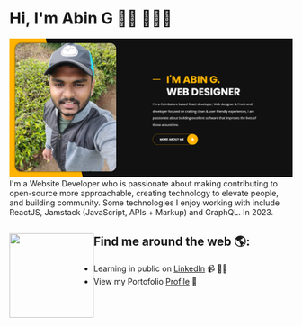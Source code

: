 # Hi, I'm Abin G 👋🏾 👩🏾‍💻

<img src="https://raw.githubusercontent.com/abin-g/abin-g/master/abin-me.png" alt="Abin G - Tamil Nadu Based Software Engineer, Knowledge in React, JAMSTACK and Blockchain developer">
I'm a Website Developer who is passionate about making contributing to open-source more approachable, creating technology to elevate people, and building community. Some technologies I enjoy working with include ReactJS, Jamstack (JavaScript, APIs + Markup) and GraphQL. In 2023.


## Find me around the web 🌎: <a href="https://github.com/abin-g"><img align="left" width="150" height="150" src="https://github.com/M0nica/M0nica/blob/main/octomonica/m0nica-octocat-rotating.gif?raw=true"></a>
- Learning in public on <a href="https://www.linkedin.com/in/abin-g/">LinkedIn</a> 📹 ✍🏾
- View my Portofolio <a href="http://abin.tnsoftwares.in/"> Profile</a> 🏓
